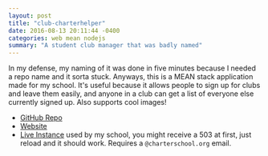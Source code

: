 ```yaml
---
layout: post
title: "club-charterhelper"
date: 2016-08-13 20:11:44 -0400
categories: web mean nodejs
summary: "A student club manager that was badly named"
---
```


In my defense, my naming of it was done in five minutes because I needed a repo name and it sorta stuck. Anyways, this is a MEAN stack application made for my school. It's useful because it allows people to sign up for clubs and leave them easily, and anyone in a club can get a list of everyone else currently signed up. Also supports cool images!

* [GitHub Repo][repo]
* [Website][site]
* [Live Instance][demo] used by my school, you might receive a 503 at first, just reload and it should work. Requires a `@charterschool.org` email.

[repo]: https://github.com/h313/club-charterhelper
[site]: http://h313.github.io/club-charterhelper
[demo]: https://club-charterhelper.rhcloud.com
